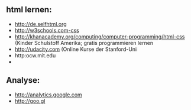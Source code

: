## html lernen:
 * http://de.selfhtml.org
 * http://w3schools.com-css
 * http://khanacademy.org/computing/computer-programming/html-css (Kinder Schulstoff Amerika; gratis programmieren lernen
 * http://udacity.com (Online Kurse der Stanford-Uni
 * http:ocw.mit.edu
 * 
 
## Analyse:
 * http://analytics.google.com
 * http://goo.gl
